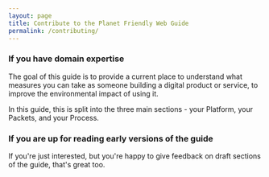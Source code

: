 ```yaml
---
layout: page
title: Contribute to the Planet Friendly Web Guide
permalink: /contributing/
---
```




### If you have domain expertise

The goal of this guide is to provide a current place to understand what measures you can take as someone building a digital product or service, to improve the environmental impact of using it.

In this guide, this is split into the three main sections - your Platform, your Packets, and your Process.

### If you are up for reading early versions of the guide

If you're just interested, but you're happy to give feedback on draft sections of the guide, that's great too.
